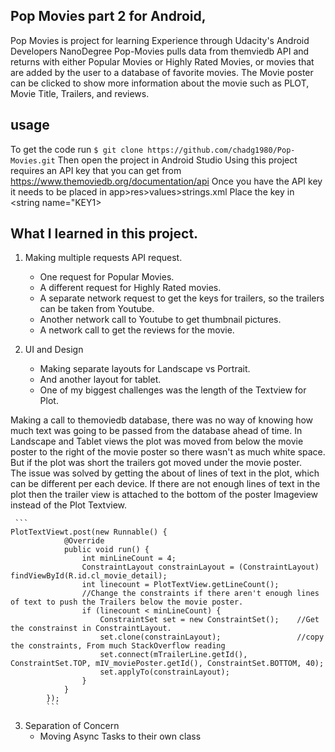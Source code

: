 ## Pop Movies part 2 for Android, 
Pop Movies is project for learning Experience through Udacity's Android Developers NanoDegree
Pop-Movies pulls data from themviedb API and returns with either Popular Movies or Highly Rated Movies, or movies that are added by the user to a database of favorite movies. The Movie poster can be clicked to show more information about the movie such as PLOT, Movie Title, Trailers, and reviews.

## usage
To get the code run
`$ git clone https://github.com/chadg1980/Pop-Movies.git`
Then open the project in Android Studio
Using this project requires an API key that you can get from  https://www.themoviedb.org/documentation/api
Once you have the API key it needs to be placed in app>res>values>strings.xml Place the key in  <string name="KEY1>


## What I learned in this project. 
1) 	Making multiple requests API request.  
  
	* One request for Popular Movies. 
	* A different request for Highly Rated movies. 
	* A separate network request to get the keys for trailers, so the trailers can be taken from Youtube. 
	* Another network call to Youtube to get thumbnail pictures. 
	* A network call to get the reviews for the movie. 
	
2) UI and Design
    * Making separate layouts for Landscape vs Portrait. 
    * And another layout for tablet. 
    * One of my biggest challenges was the length of the Textview for Plot. 
    
Making a call to themoviedb database, there was no way of knowing how much text was going to
 be passed from the database ahead of time. 
In Landscape and Tablet views the plot was moved from below the movie poster to the right of the 
movie poster so there wasn't as much white space. 
But if the plot was short the trailers got moved under the movie poster.  
The issue was solved by getting the about of lines of text in the plot, 
which can be different per each device.
 If there are not enough lines of text in the plot then the trailer view 
 is attached to the bottom of the poster Imageview instead of the Plot Textview. 
 	 
	 ```
	PlotTextViewt.post(new Runnable() {
                @Override
                public void run() {
                    int minLineCount = 4;
                    ConstraintLayout constrainLayout = (ConstraintLayout) findViewById(R.id.cl_movie_detail);
                    int linecount = PlotTextView.getLineCount();
                    //Change the constraints if there aren't enough lines of text to push the Trailers below the movie poster. 
					if (linecount < minLineCount) {
                        ConstraintSet set = new ConstraintSet();	//Get the constrainst in ConstraintLayout.
                        set.clone(constrainLayout);					//copy the constraints, From much StackOverflow reading
                        set.connect(mTrailerLine.getId(), ConstraintSet.TOP, mIV_moviePoster.getId(), ConstraintSet.BOTTOM, 40);
                        set.applyTo(constrainLayout);
                    }
                }
            });
            ```
3) Separation of Concern
    * Moving Async Tasks to their own class

	
